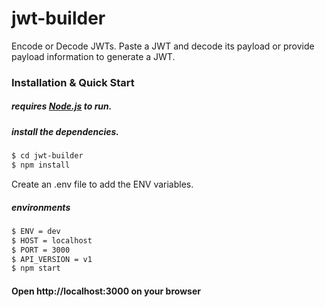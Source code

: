 # jwt-builder
Encode or Decode JWTs. Paste a JWT and decode its payload or provide payload information to generate a JWT.



### Installation & Quick Start

##### requires [**Node.js**](https://nodejs.org/) to run.

##### install the dependencies.

```sh
$ cd jwt-builder
$ npm install
```
Create an .env file to add the ENV variables.
##### environments

```sh
$ ENV = dev
$ HOST = localhost
$ PORT = 3000
$ API_VERSION = v1
$ npm start
```
#### Open http://localhost:3000 on your browser
